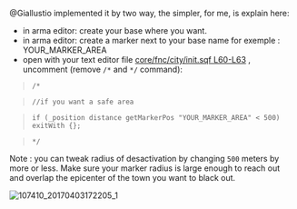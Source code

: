 @Giallustio implemented it by two way, the simpler, for me, is explain here:
- in arma editor:  create your base where you want.
- in arma editor: create a marker next to your base name for exemple : YOUR_MARKER_AREA
- open with your text editor file [core/fnc/city/init.sqf L60-L63](https://github.com/Vdauphin/HeartsAndMinds/blob/master/%3DBTC%3Dco%4030_Hearts_and_Minds.Altis/core/fnc/city/init.sqf#L60-L63) , uncomment (remove `/*` and `*/` command):

>     /*

>     //if you want a safe area

>     if (_position distance getMarkerPos "YOUR_MARKER_AREA" < 500) exitWith {};

>     */

Note : you can tweak radius of desactivation by changing `500` meters by more or less.  Make sure your marker radius is large enough to reach out and overlap the epicenter of the town you want to black out.

![107410_20170403172205_1](https://cloud.githubusercontent.com/assets/14364400/24616751/5158449c-1892-11e7-901c-47747c9c349d.png)